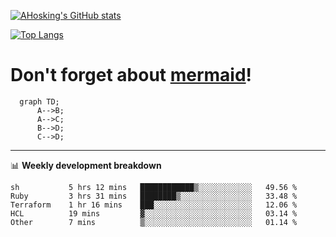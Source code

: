 [![AHosking's GitHub stats](https://github-readme-stats.vercel.app/api?username=ahosking&count_private=true&show_icons=true&theme=onedark&hide_rank=true&include_all_commits=true)](https://github.com/ahosking)

[![Top Langs](https://github-readme-stats.vercel.app/api/top-langs/?username=ahosking&layout=compact&theme=onedark)](https://github.com/ahosking)


# Don't forget about [mermaid](https://github.blog/2022-02-14-include-diagrams-markdown-files-mermaid/)!

```mermaid
  graph TD;
      A-->B;
      A-->C;
      B-->D;
      C-->D;
```
-------

📊 **Weekly development breakdown**

<!--START_SECTION:waka-->

```text
sh           5 hrs 12 mins   ████████████▒░░░░░░░░░░░░   49.56 %
Ruby         3 hrs 31 mins   ████████▒░░░░░░░░░░░░░░░░   33.48 %
Terraform    1 hr 16 mins    ███░░░░░░░░░░░░░░░░░░░░░░   12.06 %
HCL          19 mins         ▓░░░░░░░░░░░░░░░░░░░░░░░░   03.14 %
Other        7 mins          ▒░░░░░░░░░░░░░░░░░░░░░░░░   01.14 %
```

<!--END_SECTION:waka-->
